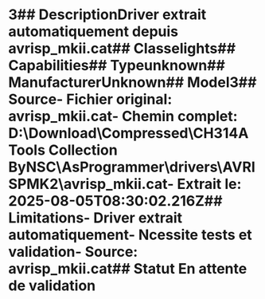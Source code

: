 # 3##  DescriptionDriver extrait automatiquement depuis avrisp_mkii.cat##  Classelights##  Capabilities##  Typeunknown##  ManufacturerUnknown##  Model3##  Source- **Fichier original**: avrisp_mkii.cat- **Chemin complet**: D:\Download\Compressed\CH314A Tools Collection ByNSC\AsProgrammer\drivers\AVRISPMK2\avrisp_mkii.cat- **Extrait le**: 2025-08-05T08:30:02.216Z##  Limitations- Driver extrait automatiquement- Ncessite tests et validation- Source: avrisp_mkii.cat##  Statut En attente de validation